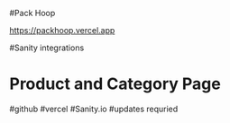 #Pack Hoop

https://packhoop.vercel.app

#Sanity integrations

# Product and Category Page

#github
#vercel
#Sanity.io
#updates requried
